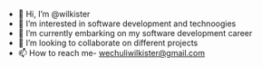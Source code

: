 - 👋 Hi, I’m @wilkister
- 👀 I’m interested in software development and technoogies
- 🌱 I’m currently embarking on my software development career
- 💞️ I’m looking to collaborate on different projects
- 📫 How to reach me- wechuliwilkister@gmail.com

<!---
wilkisterayuma/wilkisterayuma is a ✨ special ✨ repository because its `README.md` (this file) appears on your GitHub profile.
You can click the Preview link to take a look at your changes.
--->
